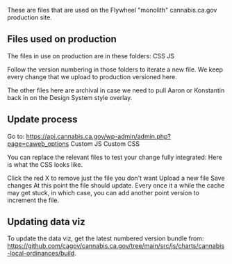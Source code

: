 These are files that are used on the Flywheel "monolith" cannabis.ca.gov production site.

## Files used on production

The files in use on production are in these folders:
CSS
JS

Follow the version numbering in those folders to iterate a new file. We keep every change that we upload to production versioned here.


The other files here are archival in case we need to pull Aaron or Konstantin back in on the Design System style overlay.

## Update process

Go to: https://api.cannabis.ca.gov/wp-admin/admin.php?page=caweb_options
Custom JS
Custom CSS

You can replace the relevant files to test your change fully integrated:
Here is what the CSS looks like.

Click the red X to remove just the file you don't want
Upload a new file
Save changes
At this point the file should update.
Every once it a while the cache may get stuck, in which case, you can add another point version to increment the file.


## Updating data viz
To update the data viz, get the latest numbered version bundle from: https://github.com/cagov/cannabis.ca.gov/tree/main/src/js/charts/cannabis-local-ordinances/build.
